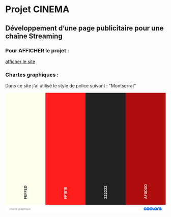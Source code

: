 # Projet CINEMA

## Développement d’une page publicitaire pour une chaîne Streaming

### Pour AFFICHER le projet :
[afficher le site](`https://elbzhiba.github.io/cinema/`)

### Chartes graphiques : 
Dans ce site j'ai utilisé le style de police suivant :
"Montserrat"



 ![plot](./asset/chartegraphique.png/)